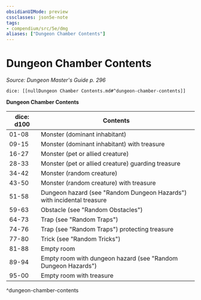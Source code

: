 ```yaml
---
obsidianUIMode: preview
cssclasses: json5e-note
tags:
- compendium/src/5e/dmg
aliases: ["Dungeon Chamber Contents"]
---
```

# Dungeon Chamber Contents
*Source: Dungeon Master's Guide p. 296* 

`dice: [[nullDungeon Chamber Contents.md#^dungeon-chamber-contents]]`

**Dungeon Chamber Contents**

| dice: d100 | Contents |
|------------|----------|
| 01-08 | Monster (dominant inhabitant) |
| 09-15 | Monster (dominant inhabitant) with treasure |
| 16-27 | Monster (pet or allied creature) |
| 28-33 | Monster (pet or allied creature) guarding treasure |
| 34-42 | Monster (random creature) |
| 43-50 | Monster (random creature) with treasure |
| 51-58 | Dungeon hazard (see "Random Dungeon Hazards") with incidental treasure |
| 59-63 | Obstacle (see "Random Obstacles") |
| 64-73 | Trap (see "Random Traps") |
| 74-76 | Trap (see "Random Traps") protecting treasure |
| 77-80 | Trick (see "Random Tricks") |
| 81-88 | Empty room |
| 89-94 | Empty room with dungeon hazard (see "Random Dungeon Hazards") |
| 95-00 | Empty room with treasure |
^dungeon-chamber-contents